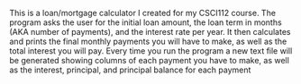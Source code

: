 This is a loan/mortgage calculator I created for my CSCI112 course.
The program asks the user for the initial loan amount, the loan term in months (AKA number of payments), and the interest rate per year. It then calculates and prints the final monthly payments you will have to make, as well as the total interest you will pay.
Every time you run the program a new text file will be generated showing columns of each payment you have to make, as well as the interest, principal, and principal balance for each payment
